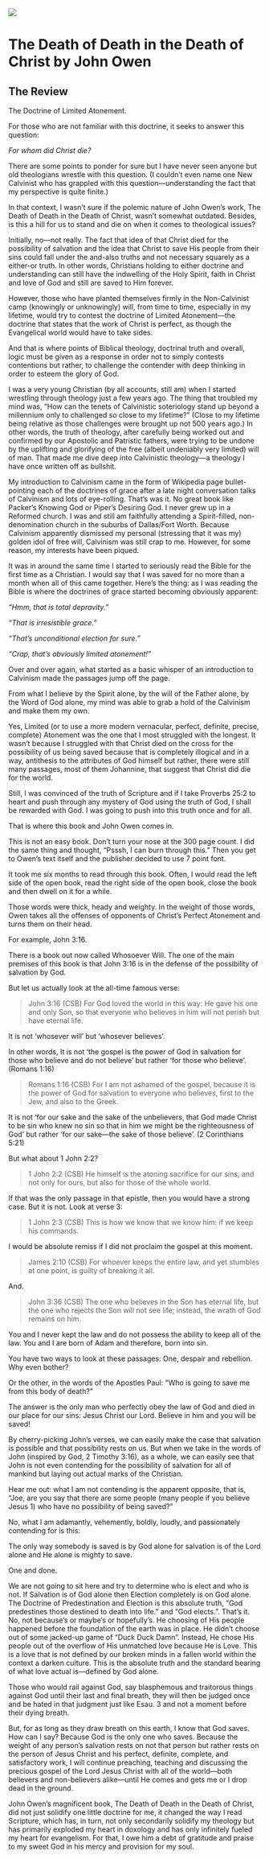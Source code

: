 <img class="intro-right" src="book-death-of-death-owen.jpg">

# The Death of Death in the Death of Christ by John Owen

## The Review

The Doctrine of Limited Atonement.

For those who are not familiar with this doctrine, it seeks to answer this question:

*For whom did Christ die?*

There are some points to ponder for sure but I have never seen anyone but old theologians wrestle with this question. (I couldn’t even name one New Calvinist who has grappled with this question—understanding the fact that my perspective is quite finite.)

In that context, I wasn’t sure if the polemic nature of John Owen’s work, The Death of Death in the Death of Christ, wasn’t somewhat outdated. Besides, is this a hill for us to stand and die on when it comes to theological issues?

Initially, no—not really. The fact that idea of that Christ died for the possibility of salvation and the idea that Christ to save His people from their sins could fall under the and-also truths and not necessary squarely as a either-or truth. In other words, Christians holding to either doctrine and understanding can still have the indwelling of the Holy Spirit, faith in Christ and love of God and still are saved to Him forever.

However, those who have planted themselves firmly in the Non-Calvinist camp (knowingly or unknowingly) will, from time to time, especially in my lifetime, would try to contest the doctrine of Limited Atonement—the doctrine that states that the work of Christ is perfect, as though the Evangelical world would have to take sides.

And that is where points of Biblical theology, doctrinal truth and overall, logic must be given as a response in order not to simply contests contentions but rather, to challenge the contender with deep thinking in order to esteem the glory of God.

I was a very young Christian (by all accounts, still am) when I started wrestling through theology just a few years ago. The thing that troubled my mind was, “How can the tenets of Calvinistic soteriology stand up beyond a millennium only to challenged so close to my lifetime?” (Close to my lifetime being relative as those challenges were brought up not 500 years ago.) In other words, the truth of theology, after carefully being worked out and confirmed by our Apostolic and Patristic fathers, were trying to be undone by the uplifting and glorifying of the free (albeit undeniably very limited) will of man. That made me dive deep into Calvinistic theology—a theology I have once written off as bullshit.

My introduction to Calvinism came in the form of Wikipedia page bullet-pointing each of the doctrines of grace after a late night conversation talks of Calvinism and lots of eye-rolling. That’s was it. No great book like Packer’s Knowing God or Piper’s Desiring God. I never grew up in a Reformed church. I was and still am faithfully attending a Spirit-filled, non-denomination church in the suburbs of Dallas/Fort Worth. Because Calvinism apparently dismissed my personal (stressing that it was my) golden idol of free will, Calvinism was still crap to me. However, for some reason, my interests have been piqued.

It was in around the same time I started to seriously read the Bible for the first time as a Christian. I would say that I was saved for no more than a month when all of this came together. Here’s the thing: as I was reading the Bible is where the doctrines of grace started becoming obviously apparent:

*“Hmm, that is total depravity.”*

*“That is irresistible grace.”*

*“That’s unconditional election for sure.”*

*“Crap, that’s obviously limited atonement!”*

Over and over again, what started as a basic whisper of an introduction to Calvinism made the passages jump off the page.

From what I believe by the Spirit alone, by the will of the Father alone, by the Word of God alone, my mind was able to grab a hold of the Calvinism and make them my own.

Yes, Limited (or to use a more modern vernacular, perfect, definite, precise, complete) Atonement was the one that I most struggled with the longest. It wasn’t because I struggled with that Christ died on the cross for the possibility of us being saved because that is completely illogical and in a way, antithesis to the attributes of God himself but rather, there were still many passages, most of them Johannine, that suggest that Christ did die for the world.

Still, I was convinced of the truth of Scripture and if I take Proverbs 25:2 to heart and push through any mystery of God using the truth of God, I shall be rewarded with God. I was going to push into this truth once and for all.

That is where this book and John Owen comes in.

This is not an easy book. Don’t turn your nose at the 300 page count. I did the same thing and thought, “Psssh, I can burn through this.” Then you get to Owen’s text itself and the publisher decided to use 7 point font.

It took me six months to read through this book. Often, I would read the left side of the open book, read the right side of the open book, close the book and then dwell on it for a while.

Those words were thick, heady and weighty. In the weight of those words, Owen takes all the offenses of opponents of Christ’s Perfect Atonement and turns them on their head.

For example, John 3:16.

There is a book out now called Whosoever Will. The one of the main premises of this book is that John 3:16 is in the defense of the possibility of salvation by God.

But let us actually look at the all-time famous verse:

>John 3:16 (CSB) For God loved the world in this way: He gave his one and only Son, so that everyone who believes in him will not perish but have eternal life.

It is not ‘whosever will’ but ‘whosever believes’.

In other words, It is not ‘the gospel is the power of God in salvation for those who believe and do not believe’ but rather ‘for those who believe’. (Romans 1:16)

>Romans 1:16 (CSB) For I am not ashamed of the gospel, because it is the power of God for salvation to everyone who believes, first to the Jew, and also to the Greek.

It is not ‘for our sake and the sake of the unbelievers, that God made Christ to be sin who knew no sin so that in him we might be the righteousness of God’ but rather ‘for our sake—the sake of those believe’. (2 Corinthians 5:21)

But what about 1 John 2:2?

>1 John 2:2 (CSB) He himself is the atoning sacrifice for our sins, and not only for ours, but also for those of the whole world.

If that was the only passage in that epistle, then you would have a strong case. But it is not. Look at verse 3:

>1 John 2:3 (CSB) This is how we know that we know him: if we keep his commands.

I would be absolute remiss if I did not proclaim the gospel at this moment.

>James 2:10 (CSB) For whoever keeps the entire law, and yet stumbles at one point, is guilty of breaking it all.

And.

>John 3:36 (CSB) The one who believes in the Son has eternal life, but the one who rejects the Son will not see life; instead, the wrath of God remains on him.

You and I never kept the law and do not possess the ability to keep all of the law. You and I are born of Adam and therefore, born into sin.

You have two ways to look at these passages: One, despair and rebellion. Why even bother?

Or the other, in the words of the Apostles Paul: "Who is going to save me from this body of death?"

The answer is the only man who perfectly obey the law of God and died in our place for our sins: Jesus Christ our Lord. Believe in him and you will be saved!

By cherry-picking John’s verses, we can easily make the case that salvation is possible and that possibility rests on us. But when we take in the words of John (inspired by God, 2 Timothy 3:16), as a whole, we can easily see that John is not even contending for the possibility of salvation for all of mankind but laying out actual marks of the Christian.

Hear me out: what I am not contending is the apparent opposite, that is, “Joe, are you say that there are some people (many people if you believe Jesus 1) who have no possibility of being saved?”

No, what I am adamantly, vehemently, boldly, loudly, and passionately contending for is this:

The only way somebody is saved is by God alone for salvation is of the Lord alone and He alone is mighty to save.

One and done.

We are not going to sit here and try to determine who is elect and who is not. If Salvation is of God alone then Election completely is on God alone. The Doctrine of Predestination and Election is this absolute truth, “God predestines those destined to death into life.” and “God elects.”. That’s it. No, not because’s or maybe’s or hopefully’s. He choosing of His people happened before the foundation of the earth was in place. He didn’t choose out of some jacked-up game of “Duck Duck Damn”. Instead, He chose His people out of the overflow of His unmatched love because He is Love. This is a love that is not defined by our broken minds in a fallen world within the context a darken culture. This is the absolute truth and the standard bearing of what love actual is—defined by God alone.

Those who would rail against God, say blasphemous and traitorous things against God until their last and final breath, they will then be judged once and be hated in that judgment just like Esau. 3 and not a moment before their dying breath.

But, for as long as they draw breath on this earth, I know that God saves. How can I say? Because God is the only one who saves. Because the weight of any person’s salvation rests on not that person but rather rests on the person of Jesus Christ and his perfect, definite, complete, and satisfactory work, I will continue preaching, teaching and discussing the precious gospel of the Lord Jesus Christ with all of the world—both believers and non-believers alike—until He comes and gets me or I drop dead in the ground.

John Owen’s magnificent book, The Death of Death in the Death of Christ, did not just solidify one little doctrine for me, it changed the way I read Scripture, which has, in turn, not only secondarily solidify my theology but has primarily exploded my heart in doxology and has only infinitely fueled my heart for evangelism. For that, I owe him a debt of gratitude and praise to my sweet God in his mercy and provision for my soul.
